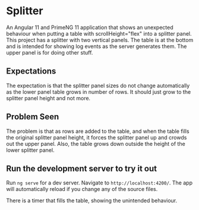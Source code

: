 # Splitter

An Angular 11 and PrimeNG 11 application that shows an unexpected behaviour when putting a table with
scrollHeight="flex" into a splitter panel.  This project has a splitter with two vertical panels.  The table is at the bottom and is intended for showing log events as the server generates them.  The upper panel is for doing other stuff.

## Expectations

The expectation is that the splitter panel sizes do not change automatically as the lower panel table grows in number of rows.  It should just grow to the splitter panel height and not more.

## Problem Seen

The problem is that as rows are added to the table, and when the table fills the original splitter panel height, it forces the splitter panel up and crowds out the upper panel.  Also, the table grows down outside the height of the lower splitter panel.

## Run the development server to try it out

Run `ng serve` for a dev server. Navigate to `http://localhost:4200/`. The app will automatically reload if you change any of the source files.

There is a timer that fills the table, showing the unintended behaviour.
